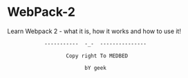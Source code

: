 # WebPack-2
Learn Webpack 2 - what it is, how it works and how to use it!

                -----------  -_-  ---------------

                       Copy right To MEDBED
                             
                             bY geek